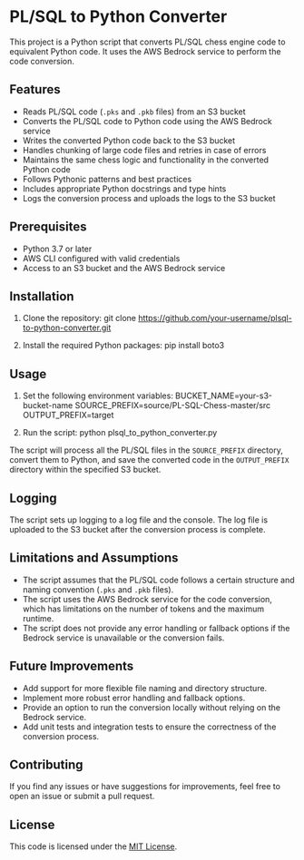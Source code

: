 # PL/SQL to Python Converter

This project is a Python script that converts PL/SQL chess engine code to equivalent Python code. It uses the AWS Bedrock service to perform the code conversion.

## Features

- Reads PL/SQL code (`.pks` and `.pkb` files) from an S3 bucket
- Converts the PL/SQL code to Python code using the AWS Bedrock service
- Writes the converted Python code back to the S3 bucket
- Handles chunking of large code files and retries in case of errors
- Maintains the same chess logic and functionality in the converted Python code
- Follows Pythonic patterns and best practices
- Includes appropriate Python docstrings and type hints
- Logs the conversion process and uploads the logs to the S3 bucket

## Prerequisites

- Python 3.7 or later
- AWS CLI configured with valid credentials
- Access to an S3 bucket and the AWS Bedrock service

## Installation

1. Clone the repository:
git clone https://github.com/your-username/plsql-to-python-converter.git

2. Install the required Python packages:
pip install boto3

## Usage

1. Set the following environment variables:
BUCKET_NAME=your-s3-bucket-name
SOURCE_PREFIX=source/PL-SQL-Chess-master/src
OUTPUT_PREFIX=target

2. Run the script:
python plsql_to_python_converter.py

The script will process all the PL/SQL files in the `SOURCE_PREFIX` directory, convert them to Python, and save the converted code in the `OUTPUT_PREFIX` directory within the specified S3 bucket.

## Logging

The script sets up logging to a log file and the console. The log file is uploaded to the S3 bucket after the conversion process is complete.

## Limitations and Assumptions

- The script assumes that the PL/SQL code follows a certain structure and naming convention (`.pks` and `.pkb` files).
- The script uses the AWS Bedrock service for the code conversion, which has limitations on the number of tokens and the maximum runtime.
- The script does not provide any error handling or fallback options if the Bedrock service is unavailable or the conversion fails.

## Future Improvements

- Add support for more flexible file naming and directory structure.
- Implement more robust error handling and fallback options.
- Provide an option to run the conversion locally without relying on the Bedrock service.
- Add unit tests and integration tests to ensure the correctness of the conversion process.

## Contributing

If you find any issues or have suggestions for improvements, feel free to open an issue or submit a pull request.

## License

This code is licensed under the [MIT License](LICENSE).
